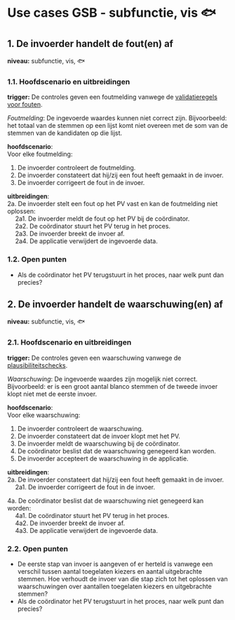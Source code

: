 # Use cases GSB - subfunctie,  vis 🐟

## 1. De invoerder handelt de fout(en) af

__niveau:__ subfunctie, vis, 🐟

### 1.1. Hoofdscenario en uitbreidingen

__trigger:__ De controles geven een foutmelding vanwege de [validatieregels voor fouten](./GSB-validatieregels-plausibiliteitschecks.md#validatieregels-geven-fouten).

*Foutmelding*: De ingevoerde waardes kunnen niet correct zijn. Bijvoorbeeld: het totaal van de stemmen op een lijst komt niet overeen met de som van de stemmen van de kandidaten op die lijst.

__hoofdscenario__:  
Voor elke foutmelding:  

1. De invoerder controleert de foutmelding.
2. De invoerder constateert dat hij/zij een fout heeft gemaakt in de invoer.
3. De invoerder corrigeert de fout in de invoer.

__uitbreidingen__:  
2a. De invoerder stelt een fout op het PV vast en kan de foutmelding niet oplossen:  
&emsp; 2a1. De invoerder meldt de fout op het PV bij de coördinator.  
&emsp; 2a2. De coördinator stuurt het PV terug in het proces.  
&emsp; 2a3. De invoerder breekt de invoer af.  
&emsp; 2a4. De applicatie verwijdert de ingevoerde data.  

### 1.2. Open punten

- Als de coördinator het PV terugstuurt in het proces, naar welk punt dan precies?

## 2. De invoerder handelt de waarschuwing(en) af

__niveau:__ subfunctie, vis, 🐟

### 2.1. Hoofdscenario en uitbreidingen

__trigger:__ De controles geven een waarschuwing vanwege de [plausibiliteitschecks](./GSB-validatieregels-plausibiliteitschecks.md#plausibiliteitschecks-geven-waarschuwingen).

*Waarschuwing*: De ingevoerde waardes zijn mogelijk niet correct. Bijvoorbeeld: er is een groot aantal blanco stemmen of de tweede invoer klopt niet met de eerste invoer.

__hoofdscenario__:  
Voor elke waarschuwing:  

1. De invoerder controleert de waarschuwing.
2. De invoerder constateert dat de invoer klopt met het PV.
3. De invoerder meldt de waarschuwing bij de coördinator.
4. De coördinator beslist dat de waarschuwing genegeerd kan worden.
5. De invoerder accepteert de waarschuwing in de applicatie.

__uitbreidingen__:  
2a. De invoerder constateert dat hij/zij een fout heeft gemaakt in de invoer.  
&emsp; 2a1. De invoerder corrigeert de fout in de invoer.  

4a. De coördinator beslist dat de waarschuwing niet genegeerd kan worden:  
&emsp; 4a1. De coördinator stuurt het PV terug in het proces.  
&emsp; 4a2. De invoerder breekt de invoer af.  
&emsp; 4a3. De applicatie verwijdert de ingevoerde data.  

### 2.2. Open punten

- De eerste stap van invoer is aangeven of er herteld is vanwege een verschil tussen aantal toegelaten kiezers en aantal uitgebrachte stemmen. Hoe verhoudt de invoer van die stap zich tot het oplossen van waarschuwingen over aantallen toegelaten kiezers en uitgebrachte stemmen?
- Als de coördinator het PV terugstuurt in het proces, naar welk punt dan precies?
